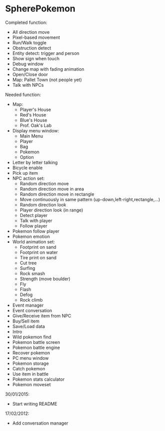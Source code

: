 # SpherePokemon

Completed function:
- All direction move
- Pixel-based movement
- Run/Walk toggle
- Obstruction detect
- Entity detect: trigger and person
- Show sign when touch
- Debug window
- Change map with fading animation
- Open/Close door
- Map: Pallet Town (not people yet)
- Talk with NPCs

Needed function:
- Map:
  + Player's House
  + Red's House
  + Blue's House
  + Prof. Oak's Lab
- Display menu window:
  + Main Menu
  + Player
  + Bag
  + Pokemon
  + Option
- Letter by letter talking
- Bicycle enable
- Pick up item
- NPC action set:
  + Random direction move
  + Random direction move in area
  + Random direction move in rectangle
  + Move continuously in same pattern (up-down,left-right,rectangle,...)
  + Random direction look
  + Player direction look (in range)
  + Detect player
  + Talk with player
  + Follow player
- Pokemon follow player
- Pokemon emotion
- World animation set:
  + Footprint on sand
  + Footprint on water
  + Tire print on sand
  + Cut tree
  + Surfing
  + Rock smash
  + Strength (move boulder)
  + Fly
  + Flash
  + Defog
  + Rock climb
- Event manager
- Event conversation
- Give/Receive item from NPC
- Buy/Sell item
- Save/Load data
- Intro
- Wild pokemon find
- Pokemon battle screen
- Pokemon battle engine
- Recover pokemon
- PC menu window
- Pokemon storage
- Catch pokemon
- Use item in battle
- Pokemon stats calculator
- Pokemon moveset

30/01/2015:
 - Start writing README

17/02/2012:
 - Add conversation manager